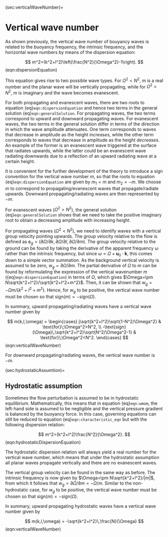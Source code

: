 (sec:verticalWaveNumber)=
# Vertical wave number

As shown previously, the vertical wave number of bouyancy waves is related to the buoyancy frequency, the intrinsic frequency, and the horizontal wave numbers by means of the dispersion equation:

$$
    m^2=(k^2+l^2)\left(\frac{N^2}{\Omega^2}-1\right).
$$ (eqn:dispersionEquation)

This equation gives rise to two possible wave types. For $\Omega^2<N^2$, $m$ is a real number and the planar wave will be vertically propagating, while for $\Omega^2>N^2$, $m$ is imaginary and the wave becomes evanescent.

For both propagating and evanescent waves, there are two roots to equation {eq}`eqn:dispersionEquation` and hence two terms in the general solution {eq}`eqn:generalSolution`. For propagating waves, the two terms correspond to upward and downward propagating waves. For evanescent waves,  the two terms in the general solution differ in terms of the direction in which the wave amplitude attenuates. One term corresponds to waves that decrease in amplitude as the height *increases*, while the other term corresponds to waves that decrease in amplitude as the height *decreases*. An example of the former is an evanescent wave triggered at the surface that radiates upwards, while the latter could be an evanescent wave radiating downwards due to a reflection of an upward radiating wave at a certain height.

It is convenient for the further development of the theory to introduce a sign convention for the vertical wave number $m$, so that the roots to equation {eq}`eqn:dispersionEquation` are given by $m_1=m$ and $m_2=-m$. We choose $m$ to correspond to propagating/evanescent waves that propagate/radiate upwards. Downward propagating/radiating waves are then represented by $-m$.

For evanescent waves ($\Omega^2>N^2$), the general solution {eq}`eqn:generalSolution` shows that we need to take the positive imaginary root to obtain a decreasing amplitude with increasing height.

For propagating waves ($\Omega^2<N^2$), we need to identify waves with a vertical group velocity pointing upwards. The group velocity relative to the flow is defined as $\mathbf{c}_g=(\partial\Omega/\partial k,\partial\Omega/\partial l,\partial\Omega/\partial m)$. The group velocity relative to the ground can be found by taking the derivative of the apparent frequency $\omega$ rather than the intrinsic frequency, but since $\omega=\Omega+\mathbf{u}_0\cdot\mathbf{k}$, this comes down to a simple vector summation. As the background vertical velocity is assumed to be zero, $w_g=\partial\Omega/\partial m$. The partial derivative of $\Omega$ to $m$ can be found by reformulating the expression of the vertical wavenumber $m$ ({eq}`eqn:dispersionEquation`) in terms of $\Omega$, which gives $\Omega=\pm N\sqrt{k^2+l^2}/\sqrt{k^2+l^2+m^2}$. Then, it can be shown that $w_g=-\Omega m/(k^2+l^2+m^2)$. Hence, for $w_g$ to be positive, the vertical wave number must be chosen so that $\text{sign}(m)=-\text{sign}(\Omega)$.

In summary, upward propagating/radiating waves have a vertical wave number given by

$$
    m(k,l,\omega) = \begin{cases}
    j\sqrt{k^2+l^2}\sqrt{1-N^2/\Omega^2} & \text{for}\;\Omega^2>N^2, \\
    -\text{sign}(\Omega)\,\sqrt{k^2+l^2}\sqrt{N^2/\Omega^2-1} & \text{for}\;\Omega^2<N^2.
    \end{cases}
$$ (eqn:verticalWaveNumber)

For downward propagating/radiating waves, the vertical wave number is $-m$.

(sec:hydrostaticAssumtion)=
## Hydrostatic assumption
Sometimes the flow perturbation is assumed to be in hydrostatic equilibrium. Mathematically, this means that in equation {eq}`eqn:wmom`, the left-hand side is assumed to be negligible and the vertical pressure gradient is balanced by the buoyancy force. In this case, governing equations can still be reduced to equation {eq}`eqn:characteristic_eqn` but with the following dispersion relation:

$$
    m^2=(k^2+l^2)\frac{N^2}{\Omega^2}.
$$ (eqn:hydrostaticDispersionEquation)

The hydrostatic dispersion relation will always yield a real number for the vertical wave number, which means that under the hydrostatic assumption all planar waves propagate vertically and there are no evanescent waves.

The vertical group velocity can be found in the same way as before. The intrinsic frequency is now given by $\Omega=\pm N\sqrt{k^2+l^2}/|m|$, from which it follows that $w_g=\partial\Omega/\partial m=-\Omega /m$. Similar to the non-hydrostatic case, for $w_g$ to be positive, the vertical wave number must be chosen so that $\text{sign}(m)=-\text{sign}(\Omega)$.

In summary, upward propagating hydrostatic waves have a vertical wave number given by

$$
    m(k,l,\omega) = 
    -\sqrt{k^2+l^2}\,\frac{N}{\Omega} 
$$ (eqn:verticalWaveNumber)